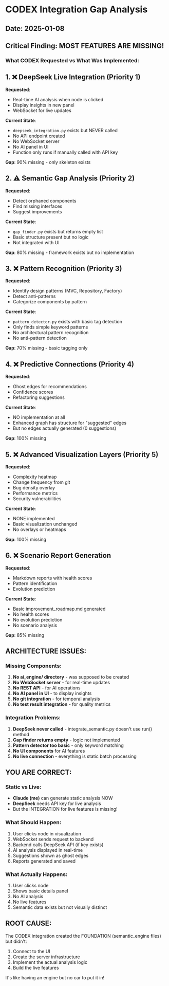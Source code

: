 # CODEX Integration Gap Analysis

## Date: 2025-01-08

## Critical Finding: MOST FEATURES ARE MISSING!

### What CODEX Requested vs What Was Implemented:

## 1. ❌ DeepSeek Live Integration (Priority 1)
**Requested**: 
- Real-time AI analysis when node is clicked
- Display insights in new panel
- WebSocket for live updates

**Current State**:
- `deepseek_integration.py` exists but NEVER called
- No API endpoint created
- No WebSocket server
- No AI panel in UI
- Function only runs if manually called with API key

**Gap**: 90% missing - only skeleton exists

## 2. ⚠️ Semantic Gap Analysis (Priority 2)  
**Requested**:
- Detect orphaned components
- Find missing interfaces
- Suggest improvements

**Current State**:
- `gap_finder.py` exists but returns empty list
- Basic structure present but no logic
- Not integrated with UI

**Gap**: 80% missing - framework exists but no implementation

## 3. ❌ Pattern Recognition (Priority 3)
**Requested**:
- Identify design patterns (MVC, Repository, Factory)
- Detect anti-patterns
- Categorize components by pattern

**Current State**:
- `pattern_detector.py` exists with basic tag detection
- Only finds simple keyword patterns
- No architectural pattern recognition
- No anti-pattern detection

**Gap**: 70% missing - basic tagging only

## 4. ❌ Predictive Connections (Priority 4)
**Requested**:
- Ghost edges for recommendations
- Confidence scores
- Refactoring suggestions

**Current State**:
- NO implementation at all
- Enhanced graph has structure for "suggested" edges
- But no edges actually generated (0 suggestions)

**Gap**: 100% missing

## 5. ❌ Advanced Visualization Layers (Priority 5)
**Requested**:
- Complexity heatmap
- Change frequency from git
- Bug density overlay
- Performance metrics
- Security vulnerabilities

**Current State**:
- NONE implemented
- Basic visualization unchanged
- No overlays or heatmaps

**Gap**: 100% missing

## 6. ❌ Scenario Report Generation
**Requested**:
- Markdown reports with health scores
- Pattern identification
- Evolution prediction

**Current State**:
- Basic improvement_roadmap.md generated
- No health scores
- No evolution prediction
- No scenario analysis

**Gap**: 85% missing

## ARCHITECTURE ISSUES:

### Missing Components:
1. **No ai_engine/ directory** - was supposed to be created
2. **No WebSocket server** - for real-time updates
3. **No REST API** - for AI operations
4. **No AI panel in UI** - to display insights
5. **No git integration** - for temporal analysis
6. **No test result integration** - for quality metrics

### Integration Problems:
1. **DeepSeek never called** - integrate_semantic.py doesn't use run() method
2. **Gap finder returns empty** - logic not implemented
3. **Pattern detector too basic** - only keyword matching
4. **No UI components** for AI features
5. **No live connection** - everything is static batch processing

## YOU ARE CORRECT:

### Static vs Live:
- **Claude (me)** can generate static analysis NOW
- **DeepSeek** needs API key for live analysis
- But the INTEGRATION for live features is missing!

### What Should Happen:
1. User clicks node in visualization
2. WebSocket sends request to backend
3. Backend calls DeepSeek API (if key exists)
4. AI analysis displayed in real-time
5. Suggestions shown as ghost edges
6. Reports generated and saved

### What Actually Happens:
1. User clicks node
2. Shows basic details panel
3. No AI analysis
4. No live features
5. Semantic data exists but not visually distinct

## ROOT CAUSE:
The CODEX integration created the FOUNDATION (semantic_engine files) but didn't:
1. Connect to the UI
2. Create the server infrastructure  
3. Implement the actual analysis logic
4. Build the live features

It's like having an engine but no car to put it in!